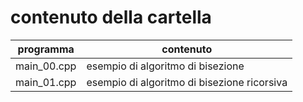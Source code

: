 # contenuto della cartella

   | programma | contenuto |
   | -------------| -------------|
   | main_00.cpp | esempio di algoritmo di bisezione |
   | main_01.cpp | esempio di algoritmo di bisezione ricorsiva |
